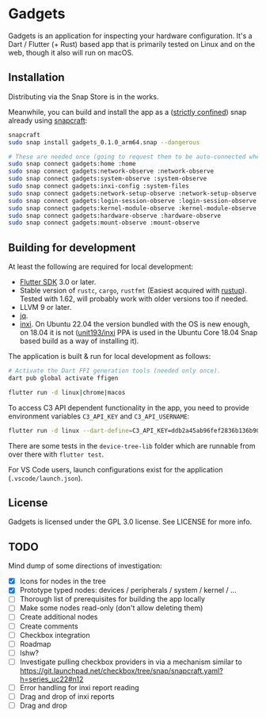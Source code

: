# Gadgets

Gadgets is an application for inspecting your hardware configuration. It's a Dart / Flutter (+ Rust) based app that is primarily tested on Linux and on the web, though it also will run on macOS.

## Installation

Distributing via the Snap Store is in the works.

Meanwhile, you can build and install the app as a ([strictly confined](https://snapcraft.io/docs/snap-confinement)) snap already using [snapcraft](https://snapcraft.io/snapcraft):

```bash
snapcraft
sudo snap install gadgets_0.1.0_arm64.snap --dangerous

# These are needed once (going to request them to be auto-connected when this goes to Snap Store)
sudo snap connect gadgets:home :home
sudo snap connect gadgets:network-observe :network-observe
sudo snap connect gadgets:system-observe :system-observe
sudo snap connect gadgets:inxi-config :system-files
sudo snap connect gadgets:network-setup-observe :network-setup-observe
sudo snap connect gadgets:login-session-observe :login-session-observe
sudo snap connect gadgets:kernel-module-observe :kernel-module-observe
sudo snap connect gadgets:hardware-observe :hardware-observe
sudo snap connect gadgets:mount-observe :mount-observe
```

## Building for development

At least the following are required for local development:

- [Flutter SDK](https://docs.flutter.dev/get-started/install) 3.0 or later.
- Stable version of `rustc`, `cargo`, `rustfmt` (Easiest acquired with [rustup](https://rustup.rs/)). Tested with 1.62, will probably work with older versions too if needed.
- LLVM 9 or later.
- [jq](https://stedolan.github.io/jq/).
- [inxi](https://github.com/smxi/inxi). On Ubuntu 22.04 the version bundled with the OS is new enough, on 18.04 it is not ([unit193/inxi](https://launchpad.net/~unit193/+archive/ubuntu/inxi) PPA is used in the Ubuntu Core 18.04 Snap based build as a way of installing it).

The application is built & run for local development as follows:

```bash
# Activate the Dart FFI generation tools (needed only once).
dart pub global activate ffigen

flutter run -d linux|chrome|macos
```

To access C3 API dependent functionality in the app, you need to provide environment variables `C3_API_KEY` and `C3_API_USERNAME`:

```bash
flutter run -d linux --dart-define=C3_API_KEY=ddb2a45ab96fef2836b136b902ff5e651882039e --dart-define=C3_API_USERNAME=mz2 --verbose
```

There are some tests in the `device-tree-lib` folder which are runnable from over there with `flutter test`.

For VS Code users, launch configurations exist for the application (`.vscode/launch.json`).

## License

Gadgets is licensed under the GPL 3.0 license. See LICENSE for more info.

## TODO

Mind dump of some directions of investigation:

- [x] Icons for nodes in the tree
- [x] Prototype typed nodes: devices / peripherals / system / kernel / ...
- [ ] Thorough list of prerequisites for building the app locally
- [ ] Make some nodes read-only (don't allow deleting them)
- [ ] Create additional nodes
- [ ] Create comments
- [ ] Checkbox integration
- [ ] Roadmap
- [ ] lshw?
- [ ] Investigate pulling checkbox providers in via a mechanism similar to https://git.launchpad.net/checkbox/tree/snap/snapcraft.yaml?h=series_uc22#n12
- [ ] Error handling for inxi report reading
- [ ] Drag and drop of inxi reports
- [ ] Drag and drop
